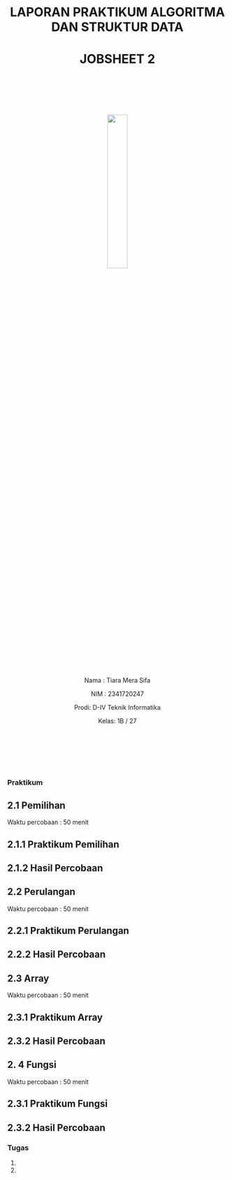 # <p align ="center">  LAPORAN PRAKTIKUM ALGORITMA DAN STRUKTUR DATA </p> 
# <p align ="center">  JOBSHEET 2 </p> 
<br><br><br><br>

<p align="center">
   <img src="https://static.wikia.nocookie.net/logopedia/images/8/8a/Politeknik_Negeri_Malang.png/revision/latest?cb=20190922202558" width="30%"> </p>

<br><br><br><br><br>


<p align = "center"> Nama : Tiara Mera Sifa </p>
<p align = "center"> NIM  : 2341720247 </p>
<p align = "center"> Prodi: D-IV Teknik Informatika</p>
<p align = "center"> Kelas: 1B / 27 </p>

<br><br><br><br><br>

### Praktikum
## 2.1 Pemilihan
Waktu percobaan : 50 menit
## 2.1.1 Praktikum Pemilihan

## 2.1.2 Hasil Percobaan


## 2.2 Perulangan
Waktu percobaan : 50 menit
## 2.2.1 Praktikum Perulangan

## 2.2.2 Hasil Percobaan


## 2.3 Array
Waktu percobaan : 50 menit
## 2.3.1 Praktikum Array

## 2.3.2 Hasil Percobaan


## 2. 4 Fungsi
Waktu percobaan : 50 menit
## 2.3.1 Praktikum Fungsi

## 2.3.2 Hasil Percobaan


### Tugas
1.
2.